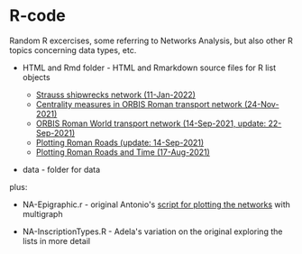 # R-code
Random R excercises, some referring to Networks Analysis, but also other R topics concerning data types, etc.


* HTML and Rmd folder - HTML and Rmarkdown source files for R list objects

  - [Strauss shipwrecks network (11-Jan-2022)](https://htmlpreview.github.io/?https://github.com/sdam-au/R_code/blob/master/HTML/Strauss%20shipwrecks%20network.html)
  - [Centrality measures in ORBIS Roman transport network (24-Nov-2021)](https://htmlpreview.github.io/?https://github.com/sdam-au/R_code/blob/master/HTML/Centrality%20measures%20in%20ORBIS%20Roman%20transport%20network.html)
  - [ORBIS Roman World transport network (14-Sep-2021, update: 22-Sep-2021)](https://htmlpreview.github.io/?https://github.com/sdam-au/R_code/blob/master/HTML/ORBIS%20Roman%20World%20transport%20network%20centrality%20measures.html)
  - [Plotting Roman Roads (update: 14-Sep-2021)](https://htmlpreview.github.io/?https://github.com/sdam-au/R_code/blob/master/HTML/Plotting%20Roman%20Roads%20(update).html)
  - [Plotting Roman Roads and Time (17-Aug-2021)](https://htmlpreview.github.io/?https://github.com/sdam-au/R_code/blob/master/HTML/Plotting%20Roman%20Roads%20and%20Time.html)



* data - folder for data

plus:

* NA-Epigraphic.r - original Antonio's [script for plotting the networks](https://mplex.github.io/cedhar/EpigraphicNetwork.html) with multigraph

* NA-InscriptionTypes.R - Adela's variation on the original exploring the lists in more detail
 
